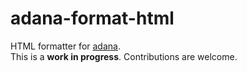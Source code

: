 # adana-format-html

HTML formatter for [adana].  
This is a **work in progress**. Contributions are welcome.

[adana]: https://github.com/adana-coverage/babel-plugin-transform-adana
